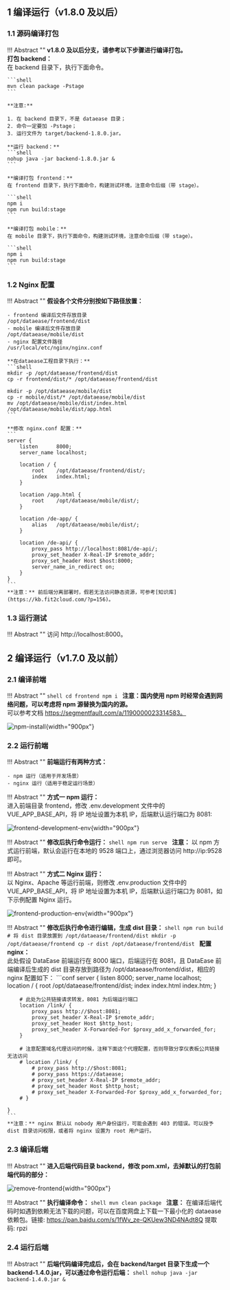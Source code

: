 ## 1 编译运行（v1.8.0 及以后）

### 1.1 源码编译打包

!!! Abstract ""
	**v1.8.0 及以后分支，请参考以下步骤进行编译打包。**  
	**打包 backend：**  
	在 backend 目录下，执行下面命令。

	```shell
	mvn clean package -Pstage
	```

	**注意:**  

    1. 在 backend 目录下，不是 dataease 目录；
	2. 命令一定要加 -Pstage；
	3. 运行文件为 target/backend-1.8.0.jar。

	**运行 backend：**
	```shell
	nohup java -jar backend-1.8.0.jar &
	```

	**编译打包 frontend：**  
	在 frontend 目录下，执行下面命令，构建测试环境，注意命令后缀（带 stage）。

	```shell
	npm i
	npm run build:stage
	```

	**编译打包 mobile：**  
	在 mobile 目录下，执行下面命令，构建测试环境，注意命令后缀（带 stage）。
	
	```shell
	npm i
	npm run build:stage
	```

### 1.2 Nginx 配置

!!! Abstract ""
	**假设各个文件分别按如下路径放置：**

	- frontend 编译后文件存放目录
  	/opt/dataease/frontend/dist
	- mobile 编译后文件存放目录
  	/opt/dataease/mobile/dist
	- nginx 配置文件路径
  	/usr/local/etc/nginx/nginx.conf

	**在dataease工程目录下执行：**
	```shell
	mkdir -p /opt/dataease/frontend/dist
	cp -r frontend/dist/* /opt/dataease/frontend/dist
	
	mkdir -p /opt/dataease/mobile/dist
	cp -r mobile/dist/* /opt/dataease/mobile/dist
	mv /opt/dataease/mobile/dist/index.html /opt/dataease/mobile/dist/app.html
	```

	**修改 nginx.conf 配置：**
	```
	server {
    	listen      8000;
    	server_name localhost;

    	location / {
        	root    /opt/dataease/frontend/dist/;
        	index   index.html;
    	}

    	location /app.html {
        	root    /opt/dataease/mobile/dist/;
    	}

    	location /de-app/ {
        	alias   /opt/dataease/mobile/dist/;
    	}

    	location /de-api/ {
        	proxy_pass http://localhost:8081/de-api/;
        	proxy_set_header X-Real-IP $remote_addr;
        	proxy_set_header Host $host:8000;
        	server_name_in_redirect on;
    	}
	}
	```
	**注意：** 前后端分离部署时，假若无法访问静态资源，可参考[知识库](https://kb.fit2cloud.com/?p=156)。

### 1.3 运行测试

!!! Abstract ""
	访问 http://localhost:8000。

## 2 编译运行（v1.7.0 及以前）

### 2.1 编译前端

!!! Abstract ""
	```shell
	cd frontend
	npm i
	```
	**注意：国内使用 npm 时经常会遇到网络问题，可以考虑将 npm 源替换为国内的源。**  
	可以参考文档 https://segmentfault.com/a/1190000023314583。

![npm-install](../../img/dev_manual/npm-install.png){width="900px"}

### 2.2 运行前端

!!! Abstract ""
	**前端运行有两种方式：**

    - npm 运行（适用于开发场景）
    - nginx 运行（适用于稳定运行场景）

!!! Abstract ""
	**方式一 npm 运行：**  
	进入前端目录 frontend，修改 .env.development 文件中的 VUE_APP_BASE_API，将 IP 地址设置为本机 IP，后端默认运行端口为 8081:

![frontend-development-env](../../img/dev_manual/frontend-development-env.png){width="900px"}

!!! Abstract ""
	**修改后执行命令运行：**
	```shell
	npm run serve
	```
	**注意：** 以 npm 方式运行前端，默认会运行在本地的 9528 端口上，通过浏览器访问 http://ip:9528 即可。

!!! Abstract ""
	**方式二 Nginx 运行：**  
	以 Nginx、Apache 等运行前端，则修改 .env.production 文件中的 VUE_APP_BASE_API，将 IP 地址设置为本机 IP，后端默认运行端口为 8081，如下示例配置 Nginx 运行。

![frontend-production-env](../../img/dev_manual/frontend-production-env.png){width="900px"}

!!! Abstract ""
	**修改后执行命令进行编辑，生成 dist 目录：**
	```shell
	npm run build
	# 将 dist 目录放置到 /opt/dataease/frontend/dist
	mkdir -p /opt/dataease/frontend
	cp -r dist /opt/dataease/frontend/dist
	```
    **配置 nginx：**    
	此处假设 DataEase 前端运行在 8000 端口，后端运行在 8081，且 DataEase 前端编译后生成的 dist 目录存放到路径为 /opt/dataease/frontend/dist，相应的 nginx 配置如下：
	```conf
	server {
		listen      8000;
		server_name localhost;
		location / {
			root    /opt/dataease/frontend/dist;
			index   index.html index.htm;
		}
	
		# 此处为公共链接请求转发，8081 为后端运行端口
		location /link/ {
			proxy_pass http://$host:8081;
			proxy_set_header X-Real-IP $remote_addr;
			proxy_set_header Host $http_host;
			proxy_set_header X-Forwarded-For $proxy_add_x_forwarded_for;
		}

        # 注意配置域名代理访问的时候，注释下面这个代理配置，否则导致分享仪表板公共链接无法访问
        # location /link/ {
            # proxy_pass http://$host:8081;
            # porxy_pass https://dataease;
            # proxy_set_header X-Real-IP $remote_addr;
            # proxy_set_header Host $http_host;
            # proxy_set_header X-Forwarded-For $proxy_add_x_forwarded_for;
        # }
	
	}
	```
	**注意：** nginx 默认以 nobody 用户身份运行，可能会遇到 403 的错误。可以授予 dist 目录访问权限，或者将 nginx 设置为 root 用户运行。

### 2.3 编译后端

!!! Abstract ""
	**进入后端代码目录 backend，修改 pom.xml，去掉默认的打包前端代码的部分：**

![remove-frontend](../../img/dev_manual/remove-frontend.png){width="900px"}

!!! Abstract ""
	**执行编译命令：**
	```shell
	mvn clean package
	```
	**注意：** 在编译后端代码时如遇到依赖无法下载的问题，可以在百度网盘上下载一下最小化的 dataease 依赖包。链接: https://pan.baidu.com/s/1fWv_ze-QKUew3ND4NAdt8Q 提取码: rpzi

### 2.4 运行后端

!!! Abstract ""
	**后端代码编译完成后，会在 backend/target 目录下生成一个 backend-1.4.0.jar，可以通过命令运行后端：**
	```shell
	nohup java -jar backend-1.4.0.jar &
	```